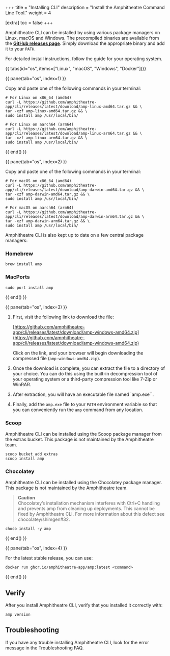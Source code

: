 +++
title = "Installing CLI"
description = "Install the Amphitheatre Command Line Tool."
weight = 4

[extra]
toc = false
+++

Amphitheatre CLI can be installed by using various package managers on Linux, macOS and Windows.
The precompiled binaries are available from the [**GitHub releases page**](https://github.com/amphitheatre-app/cli/releases).
Simply download the appropriate binary and add it to your `PATH`.

For detailed install instructions, follow the guide for your operating system.

{{ tabs(id="os", items=["Linux", "macOS", "Windows", "Docker"])}}

{{ pane(tab="os", index=1) }}

Copy and paste one of the following commands in your terminal:

```
# For Linux on x86_64 (amd64)
curl -L https://github.com/amphitheatre-app/cli/releases/latest/download/amp-linux-amd64.tar.gz && \
tar -xzf amp-linux-amd64.tar.gz && \
sudo install amp /usr/local/bin/
```

```
# For Linux on aarch64 (arm64)
curl -L https://github.com/amphitheatre-app/cli/releases/latest/download/amp-linux-arm64.tar.gz && \
tar -xzf amp-linux-arm64.tar.gz && \
sudo install amp /usr/local/bin/
```

{{ end() }}

{{ pane(tab="os", index=2) }}

Copy and paste one of the following commands in your terminal:

```
# For macOS on x86_64 (amd64)
curl -L https://github.com/amphitheatre-app/cli/releases/latest/download/amp-darwin-amd64.tar.gz && \
tar -xzf amp-darwin-amd64.tar.gz && \
sudo install amp /usr/local/bin/
```

```
# For macOS on aarch64 (arm64)
curl -L https://github.com/amphitheatre-app/cli/releases/latest/download/amp-darwin-arm64.tar.gz && \
tar -xzf amp-darwin-arm64.tar.gz && \
sudo install amp /usr/local/bin/
```

Amphitheatre CLI is also kept up to date on a few central package managers:

### Homebrew

```
brew install amp
```

### MacPorts

```
sudo port install amp
```

{{ end() }}

{{ pane(tab="os", index=3) }}

1. First, visit the following link to download the file:

    [https://github.com/amphitheatre-app/cli/releases/latest/download/amp-windows-amd64.zip](https://github.com/amphitheatre-app/cli/releases/latest/download/amp-windows-amd64.zip)

    Click on the link, and your browser will begin downloading the compressed file (`amp-windows-amd64.zip`).

2. Once the download is complete, you can extract the file to a directory of
    your choice. You can do this using the built-in decompression tool of your
    operating system or a third-party compression tool like 7-Zip or WinRAR.

3. After extraction, you will have an executable file named `amp.exe``.

4. Finally, add the `amp.exe` file to your `PATH` environment variable so that
   you can conveniently run the `amp` command from any location.

### Scoop

Amphitheatre CLI can be installed using the Scoop package manager from the
extras bucket. This package is not maintained by the Amphitheatre team.

```
scoop bucket add extras
scoop install amp
```

### Chocolatey

Amphitheatre CLI can be installed using the Chocolatey package manager. This
package is not maintained by the Amphitheatre team.

> **Caution**\
Chocolatey’s installation mechanism interferes with Ctrl+C handling and prevents
amp from cleaning up deployments. This cannot be fixed by Amphitheatre CLI. For
more information about this defect see chocolatey/shimgen#32.

```
choco install -y amp
```

{{ end() }}

{{ pane(tab="os", index=4) }}

For the latest stable release, you can use:

```
docker run ghcr.io/amphitheatre-app/amp:latest <command>
```

{{ end() }}

## Verify

After you install Amphitheatre CLI, verify that you installed it correctly with:

```
amp version
```

## Troubleshooting

If you have any trouble installing Amphitheatre CLI, look for the error message
in the Troubleshooting FAQ.
